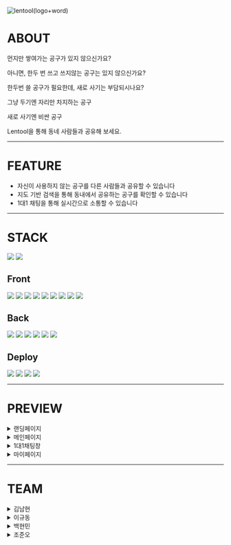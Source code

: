 ![lentool(logo+word) ](https://user-images.githubusercontent.com/96006602/168584992-7c3926d2-639a-406d-a621-5c8449fc41b1.png)


# ABOUT


먼지만 쌓여가는 공구가 있지 않으신가요?

아니면, 한두 번 쓰고 쓰지않는 공구는 있지 않으신가요?

한두번 쓸 공구가 필요한데, 새로 사기는 부담되시나요?

그냥 두기엔 자리만 차지하는 공구

새로 사기엔 비싼 공구

Lentool을 통해 동네 사람들과 공유해 보세요.
***


# FEATURE
* 자신이 사용하지 않는 공구를 다른 사람들과 공유할 수 있습니다
* 지도 기반 검색을 통해 동내에서 공유하는 공구를 확인할 수 있습니다
* 1대1 채팅을 통해 실시간으로 소통할 수 있습니다

***

# STACK

<span>
<img src="https://img.shields.io/badge/github-181717?style=for-the-badge&logo=github&logoColor=white">
<img src="https://img.shields.io/badge/notion-000000?style=for-the-badge&logo=notion&logoColor=white">
</span>
</br>

Front
---
<span>
<img src="https://img.shields.io/badge/Typescript-E34F26?style=for-the-badge&logo=Typescript&logoColor=white">
<img src="https://img.shields.io/badge/html5-E34F26?style=for-the-badge&logo=html5&logoColor=white">
<img src="https://img.shields.io/badge/javascript-F7DF1E?style=for-the-badge&logo=javascript&logoColor=white">
<img src="https://img.shields.io/badge/react-61DAFB?style=for-the-badge&logo=react&logoColor=white">
<img src="https://img.shields.io/badge/redux-764ABC?style=for-the-badge&logo=redux&logoColor=white">
<img src="https://img.shields.io/badge/redux toolkit-714ABC?style=for-the-badge&logo=redux toolkit&logoColor=white">  
<img src="https://img.shields.io/badge/rtk query-764ACC?style=for-the-badge&logo=rtk query&logoColor=white"> 
<img src="https://img.shields.io/badge/css-1572B6?style=for-the-badge&logo=css&logoColor=white">
<img src="https://img.shields.io/badge/tailwind css-1572B6?style=for-the-badge&logo=tailwind css&logoColor=white"> 

</span>
</br>

Back
---
<span>
<img src="https://img.shields.io/badge/socket.io-339933?style=for-the-badge&logo=socket.io&logoColor=white">
<img src="https://img.shields.io/badge/node.js-339933?style=for-the-badge&logo=Node.js&logoColor=white">
<img src="https://img.shields.io/badge/express-000000?style=for-the-badge&logo=express&logoColor=white">
<img src="https://img.shields.io/badge/sequelize-52B0E7?style=for-the-badge&logo=sequelize&logoColor=white">
<img src="https://img.shields.io/badge/mysql-4479A1?style=for-the-badge&logo=mysql&logoColor=white">
<img src="https://img.shields.io/badge/json web tokens-000000?style=for-the-badge&logo=json web tokens&logoColor=white"></span>
</span>
</br>

Deploy
---
<span>
<img src="https://img.shields.io/badge/aws s3-000000?style=for-the-badge&logo=aws s3&logoColor=white">
<img src="https://img.shields.io/badge/aws ec2-000000?style=for-the-badge&logo=aws ec2&logoColor=white">
<img src="https://img.shields.io/badge/aws cloudfront-000000?style=for-the-badge&logo=aws cloudfront&logoColor=white">
<img src="https://img.shields.io/badge/aws route53-000000?style=for-the-badge&logo=aws route53&logoColor=white">


</span>
</br>


***

# PREVIEW

<details>
<summary>랜딩페이지</summary>
<div markdown="1">  
  
![로그인전 메인화면](https://user-images.githubusercontent.com/89336050/168532171-a829af8b-c6b2-4b3c-a14f-be39f8037620.gif)

  
</div>
</details>

<details>
<summary>메인페이지</summary>
<div markdown="1">  
  
![메인 페이지](https://user-images.githubusercontent.com/89336050/168541251-26152672-81a4-47e3-a96f-6bee276f0743.gif)

  
</div>
</details>

<details>
<summary>1대1채팅창</summary>
<div markdown="1">  
  
![채팅방 주인시점](https://user-images.githubusercontent.com/89336050/168533283-cddf1360-ac4c-496c-b7b7-5024d7f4ea97.gif)

  
</div>
</details>

<details>
<summary>마이페이지</summary>
<div markdown="1">  
  
![마이페이지](https://user-images.githubusercontent.com/89336050/168533306-363a5732-9194-4383-8a6e-42b69dba0722.gif)

  
</div>
</details>

***

# TEAM

<details>
<summary>김남현</summary>
<div markdown="1">       

Position: Front-End

기능구현:여기에 구현한 기능을 넣어주세요

</div>
</details>

<details>
<summary>이규동</summary>
<div markdown="1">       

Position: Front-End

기능구현:여기에 구현한 기능을 넣어주세요

</div>
</details>

<details>
<summary>백현민</summary>
<div markdown="1">       

Positon: Back-End

기능구현:여기에 구현한 기능을 넣어주세요

</div>
</details>

<details>
<summary>조준오</summary>
<div markdown="1">       

Position: Back-End

기능구현:여기에 구현한 기능을 넣어주세요

</div>
</details>

